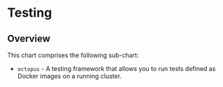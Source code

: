 # Testing

## Overview

This chart comprises the following sub-chart:
* `octopus` - A testing framework that allows you to run tests defined as Docker images on a running cluster.
